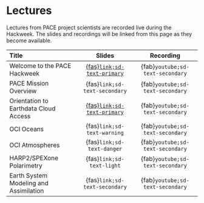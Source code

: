 # Lectures

Lectures from PACE project scientists are recorded live during the Hackweek. The slides
and recordings will be linked from this page as they become available.

| Title | Slides | Recording |
| :---- | :----: | :-------: |
| Welcome to the PACE Hackweek | [{fas}`link;sd-text-primary`][welcome] | {fab}`youtube;sd-text-secondary` |
| PACE Mission Overview                  | {fas}`link;sd-text-secondary` | {fab}`youtube;sd-text-secondary` |
| Orientation to Earthdata Cloud Access | [{fas}`link;sd-text-primary`][earthdata] | {fab}`youtube;sd-text-secondary` |
| OCI Oceans                             | {fas}`link;sd-text-warning` | {fab}`youtube;sd-text-secondary` |
| OCI Atmospheres                        | {fas}`link;sd-text-danger` | {fab}`youtube;sd-text-secondary` |
| HARP2/SPEXone Polarimetry              | {fas}`link;sd-text-light` | {fab}`youtube;sd-text-secondary` |
| Earth System Modeling and Assimilation | {fas}`link;sd-text-secondary` | {fab}`youtube;sd-text-secondary` |

[earthdata]:https://docs.google.com/presentation/d/1cdoHYlNqybj5sPl7mAUrk5H5BHnUeuDA_W6_rtoHXkc/present?slide=id.p
[welcome]:https://docs.google.com/presentation/d/1BZ1t-3GsQ8d6ZeMfittVVJcwt4CPEUOAIeQgCfQTWcs/present?usp=sharing